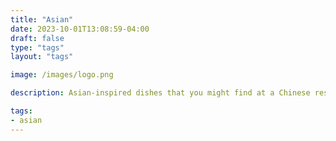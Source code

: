 ```yaml
---
title: "Asian"
date: 2023-10-01T13:08:59-04:00
draft: false
type: "tags"
layout: "tags"

image: /images/logo.png

description: Asian-inspired dishes that you might find at a Chinese restaurant.

tags:
- asian
---
```


